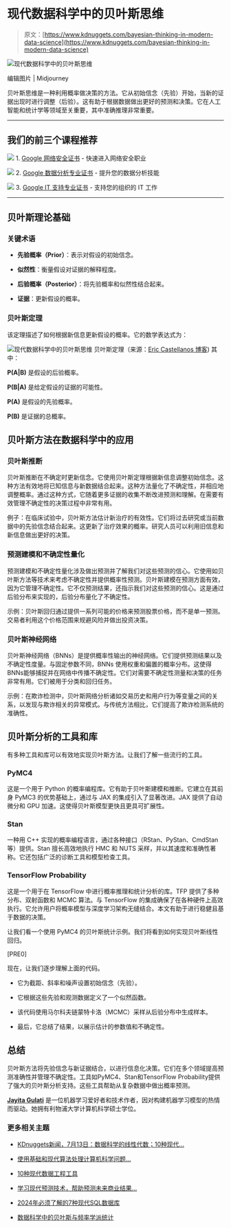 # 现代数据科学中的贝叶斯思维

> 原文：[https://www.kdnuggets.com/bayesian-thinking-in-modern-data-science](https://www.kdnuggets.com/bayesian-thinking-in-modern-data-science)

![现代数据科学中的贝叶斯思维](../Images/398d47632c0aafbd03702c6dc0a9f7a8.png)

编辑图片 | Midjourney

贝叶斯思维是一种利用概率做决策的方法。它从初始信念（先验）开始，当新的证据出现时进行调整（后验）。这有助于根据数据做出更好的预测和决策。它在人工智能和统计学等领域至关重要，其中准确推理非常重要。

* * *

## 我们的前三个课程推荐

![](../Images/0244c01ba9267c002ef39d4907e0b8fb.png) 1\. [Google 网络安全证书](https://www.kdnuggets.com/google-cybersecurity) - 快速进入网络安全职业

![](../Images/e225c49c3c91745821c8c0368bf04711.png) 2\. [Google 数据分析专业证书](https://www.kdnuggets.com/google-data-analytics) - 提升您的数据分析技能

![](../Images/0244c01ba9267c002ef39d4907e0b8fb.png) 3\. [Google IT 支持专业证书](https://www.kdnuggets.com/google-itsupport) - 支持您的组织的 IT 工作

* * *

## 贝叶斯理论基础

### 关键术语

+   **先验概率（Prior）**：表示对假设的初始信念。

+   **似然性**：衡量假设对证据的解释程度。

+   **后验概率（Posterior）**：将先验概率和似然性结合起来。

+   **证据**：更新假设的概率。

### 贝叶斯定理

该定理描述了如何根据新信息更新假设的概率。它的数学表达式为：

![现代数据科学中的贝叶斯思维](../Images/f14c5716e5dc1ab7c93f5450a1d9abdd.png) 贝叶斯定理（来源：[Eric Castellanos 博客](https://ericcastellanos.me/post/a_gentle_introduction_to_bayesian_statistics/)) 其中：

**P(A|B)** 是假设的后验概率。

**P(B|A)** 是给定假设的证据的可能性。

**P(A)** 是假设的先验概率。

**P(B)** 是证据的总概率。

## 贝叶斯方法在数据科学中的应用

### 贝叶斯推断

贝叶斯推断在不确定时更新信念。它使用贝叶斯定理根据新信息调整初始信念。这种方法有效地将已知信息与新数据结合起来。这种方法量化了不确定性，并相应地调整概率。通过这种方式，它随着更多证据的收集不断改进预测和理解。在需要有效管理不确定性的决策过程中非常有用。

例子：在临床试验中，贝叶斯方法估计新治疗的有效性。它们将过去研究或当前数据中的先验信念结合起来。这更新了治疗效果的概率。研究人员可以利用旧信息和新信息做出更好的决策。

### 预测建模和不确定性量化

预测建模和不确定性量化涉及做出预测并了解我们对这些预测的信心。它使用如贝叶斯方法等技术来考虑不确定性并提供概率性预测。贝叶斯建模在预测方面有效，因为它管理不确定性。它不仅预测结果，还指示我们对这些预测的信心。这是通过后验分布来实现的，后验分布量化了不确定性。

示例：贝叶斯回归通过提供一系列可能的价格来预测股票价格，而不是单一预测。交易者利用这个价格范围来规避风险并做出投资决策。

### 贝叶斯神经网络

贝叶斯神经网络（BNNs）是提供概率性输出的神经网络。它们提供预测结果以及不确定性度量。与固定参数不同，BNNs 使用权重和偏置的概率分布。这使得BNNs能够捕捉并在网络中传播不确定性。它们对需要不确定性测量和决策的任务非常有用。它们被用于分类和回归任务。

示例：在欺诈检测中，贝叶斯网络分析诸如交易历史和用户行为等变量之间的关系，以发现与欺诈相关的异常模式。与传统方法相比，它们提高了欺诈检测系统的准确性。

## 贝叶斯分析的工具和库

有多种工具和库可以有效地实现贝叶斯方法。让我们了解一些流行的工具。

### PyMC4

这是一个用于 Python 的概率编程库。它有助于贝叶斯建模和推断。它建立在其前身 PyMC3 的优势基础上，通过与 JAX 的集成引入了显著改进。JAX 提供了自动微分和 GPU 加速。这使得贝叶斯模型更快且更具可扩展性。

### Stan

一种用 C++ 实现的概率编程语言，通过各种接口（RStan、PyStan、CmdStan 等）提供。Stan 擅长高效地执行 HMC 和 NUTS 采样，并以其速度和准确性著称。它还包括广泛的诊断工具和模型检查工具。

### TensorFlow Probability

这是一个用于在 TensorFlow 中进行概率推理和统计分析的库。TFP 提供了多种分布、双射函数和 MCMC 算法。与 TensorFlow 的集成确保了在各种硬件上高效执行。它允许用户将概率模型与深度学习架构无缝结合。本文有助于进行稳健且基于数据的决策。

让我们看一个使用 PyMC4 的贝叶斯统计示例。我们将看到如何实现贝叶斯线性回归。

[PRE0]

现在，让我们逐步理解上面的代码。

+   它为截距、斜率和噪声设置初始信念（先验）。

+   它根据这些先验和观测数据定义了一个似然函数。

+   该代码使用马尔科夫链蒙特卡洛（MCMC）采样从后验分布中生成样本。

+   最后，它总结了结果，以展示估计的参数值和不确定性。

## 总结

贝叶斯方法将先验信念与新证据结合，以进行信息化决策。它们在多个领域提高预测准确性并管理不确定性。工具如PyMC4、Stan和TensorFlow Probability提供了强大的贝叶斯分析支持。这些工具帮助从复杂数据中做出概率预测。

**[Jayita Gulati](https://www.linkedin.com/in/jayitagulati1998/)** 是一位机器学习爱好者和技术作者，因对构建机器学习模型的热情而驱动。她拥有利物浦大学计算机科学硕士学位。

### 更多相关主题

+   [KDnuggets新闻，7月13日：数据科学的线性代数；10种现代…](https://www.kdnuggets.com/2022/n28.html)

+   [使用基础和现代算法处理计算机科学问题…](https://www.kdnuggets.com/2023/11/packt-tackle-computer-science-problems-fundamental-modern-algorithms-machine-learning)

+   [10种现代数据工程工具](https://www.kdnuggets.com/2022/07/10-modern-data-engineering-tools.html)

+   [学习现代预测技术，帮助预测未来商业结果…](https://www.kdnuggets.com/2022/12/sphere-learn-modern-forecasting-techniques-help-predict-future-business-outcomes.html)

+   [2024年必须了解的7种现代SQL数据库](https://www.kdnuggets.com/7-modern-sql-database-you-must-know-in-2024)

+   [数据科学中的贝叶斯与频率学派统计](https://www.kdnuggets.com/2023/05/bayesian-frequentist-statistics-data-science.html)
